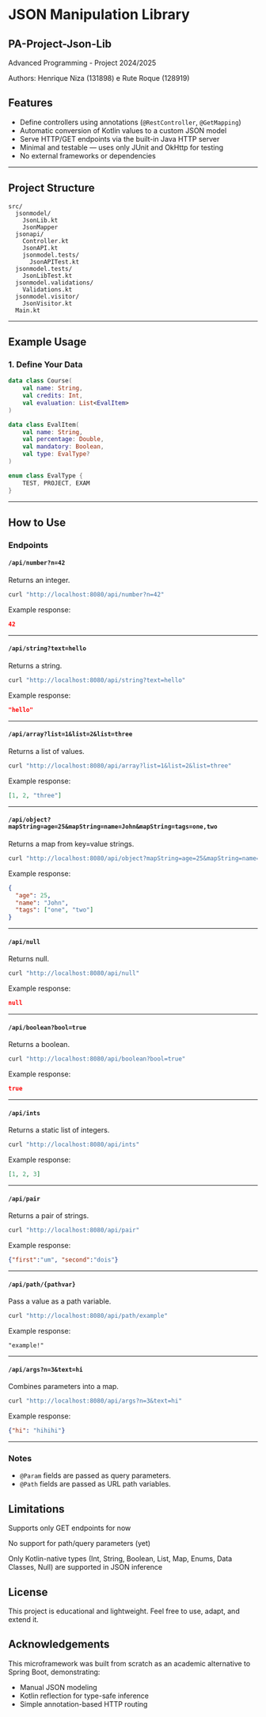 # JSON Manipulation Library
## PA-Project-Json-Lib
Advanced Programming - Project 2024/2025

Authors: Henrique Niza (131898) e Rute Roque (128919)

## Features

- Define controllers using annotations (`@RestController`, `@GetMapping`)
- Automatic conversion of Kotlin values to a custom JSON model
- Serve HTTP/GET endpoints via the built-in Java HTTP server
- Minimal and testable — uses only JUnit and OkHttp for testing
- No external frameworks or dependencies

---

## Project Structure
```
src/
  jsonmodel/
    JsonLib.kt
    JsonMapper
  jsonapi/
    Controller.kt
    JsonAPI.kt
    jsonmodel.tests/
      JsonAPITest.kt
  jsonmodel.tests/
    JsonLibTest.kt
  jsonmodel.validations/
    Validations.kt
  jsonmodel.visitor/
    JsonVisitor.kt
  Main.kt
```

---

## Example Usage

### 1. Define Your Data

``` kotlin
data class Course(
    val name: String,
    val credits: Int,
    val evaluation: List<EvalItem>
)

data class EvalItem(
    val name: String,
    val percentage: Double,
    val mandatory: Boolean,
    val type: EvalType?
)

enum class EvalType {
    TEST, PROJECT, EXAM
}
```

---

## How to Use
### Endpoints

#### `/api/number?n=42`
Returns an integer.
```bash
curl "http://localhost:8080/api/number?n=42"
```
Example response:
```json
42
```

---

#### `/api/string?text=hello`
Returns a string.
```bash
curl "http://localhost:8080/api/string?text=hello"
```
Example response:
```json
"hello"
```

---

#### `/api/array?list=1&list=2&list=three`
Returns a list of values.
```bash
curl "http://localhost:8080/api/array?list=1&list=2&list=three"
```
Example response:
```json
[1, 2, "three"]
```

---

#### `/api/object?mapString=age=25&mapString=name=John&mapString=tags=one,two`
Returns a map from key=value strings.
```bash
curl "http://localhost:8080/api/object?mapString=age=25&mapString=name=John&mapString=tags=one,two"
```
Example response:
```json
{
  "age": 25,
  "name": "John",
  "tags": ["one", "two"]
}
```

---

#### `/api/null`
Returns null.
```bash
curl "http://localhost:8080/api/null"
```
Example response:
```json
null
```

---

#### `/api/boolean?bool=true`
Returns a boolean.
```bash
curl "http://localhost:8080/api/boolean?bool=true"
```
Example response:
```json
true
```

---

#### `/api/ints`
Returns a static list of integers.
```bash
curl "http://localhost:8080/api/ints"
```
Example response:
```json
[1, 2, 3]
```

---

#### `/api/pair`
Returns a pair of strings.
```bash
curl "http://localhost:8080/api/pair"
```
Example response:
```json
{"first":"um", "second":"dois"}
```

---

#### `/api/path/{pathvar}`
Pass a value as a path variable.
```bash
curl "http://localhost:8080/api/path/example"
```
Example response:
```text
"example!"
```

---

#### `/api/args?n=3&text=hi`
Combines parameters into a map.
```bash
curl "http://localhost:8080/api/args?n=3&text=hi"
```
Example response:
```json
{"hi": "hihihi"}
```

---

### Notes
- `@Param` fields are passed as query parameters.
- `@Path` fields are passed as URL path variables.


## Limitations
Supports only GET endpoints for now

No support for path/query parameters (yet)

Only Kotlin-native types (Int, String, Boolean, List, Map, Enums, Data Classes, Null) are supported in JSON inference

## License
This project is educational and lightweight. Feel free to use, adapt, and extend it.

## Acknowledgements
This microframework was built from scratch as an academic alternative to Spring Boot, demonstrating:

- Manual JSON modeling 
- Kotlin reflection for type-safe inference 
- Simple annotation-based HTTP routing